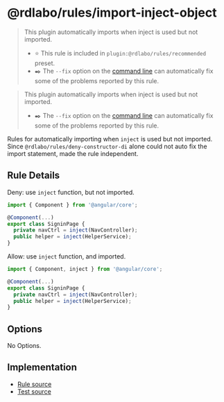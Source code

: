 # @rdlabo/rules/import-inject-object

> This plugin automatically imports when inject is used but not imported.
>
> - ⭐️ This rule is included in `plugin:@rdlabo/rules/recommended` preset.
> - ✒️ The `--fix` option on the [command line](https://eslint.org/docs/user-guide/command-line-interface#fixing-problems) can automatically fix some of the problems reported by this rule.

> This plugin automatically imports when inject is used but not imported.
>
> - ✒️ The `--fix` option on the [command line](https://eslint.org/docs/user-guide/command-line-interface#fixing-problems) can automatically fix some of the problems reported by this rule.

Rules for automatically importing when `inject` is used but not imported. Since `@rdlabo/rules/deny-constructor-di` alone could not auto fix the import statement, made the rule independent.

## Rule Details

Deny: use `inject` function, but not imported.

```ts
import { Component } from '@angular/core';

@Component(...)
export class SigninPage {
  private navCtrl = inject(NavController);
  public helper = inject(HelperService);
}
```

Allow: use `inject` function, and imported.

```ts
import { Component, inject } from '@angular/core';

@Component(...)
export class SigninPage {
  private navCtrl = inject(NavController);
  public helper = inject(HelperService);
}
```

## Options

No Options.

## Implementation

- [Rule source](../../src/rules/import-inject-object.ts)
- [Test source](../../tests/rules/import-inject-object.ts)
